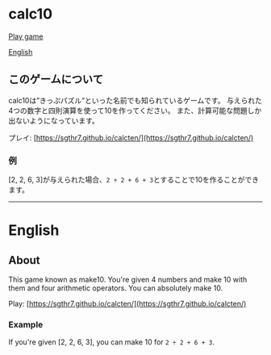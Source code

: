 # calc10

[Play game](https://sgthr7.github.io/calcten/)

[English](#english)

## このゲームについて

calc10は”きっぷパズル”といった名前でも知られているゲームです。
与えられた4つの数字と四則演算を使って10を作ってください。
また、計算可能な問題しか出ないようになっています。

プレイ: [https://sgthr7.github.io/calcten/](https://sgthr7.github.io/calcten/)

### 例

[2, 2, 6, 3]が与えられた場合、`2 ÷ 2 + 6 + 3`とすることで10を作ることができます。

---

# English

## About

This game known as make10.
You're given 4 numbers and make 10 with them and four arithmetic operators.
You can absolutely make 10.

Play: [https://sgthr7.github.io/calcten/](https://sgthr7.github.io/calcten/)

### Example

If you're given [2, 2, 6, 3], you can make 10 for `2 ÷ 2 + 6 + 3`.
